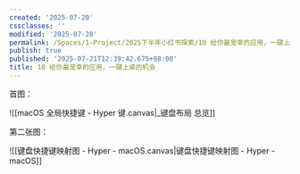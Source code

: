 ```yaml
---
created: '2025-07-20'
cssclasses: ''
modified: '2025-07-20'
permalink: /Spaces/1-Project/2025下半年小红书探索/10 给你最宠幸的应用，一键上桌的机会.md
publish: true
published: '2025-07-21T12:39:42.675+08:00'
title: 10 给你最宠幸的应用，一键上桌的机会
---
```

首图：

![[macOS 全局快捷键 - Hyper 键.canvas|_键盘布局 总览]]

第二张图：

![[键盘快捷键映射图 - Hyper - macOS.canvas|键盘快捷键映射图 - Hyper - macOS]]
